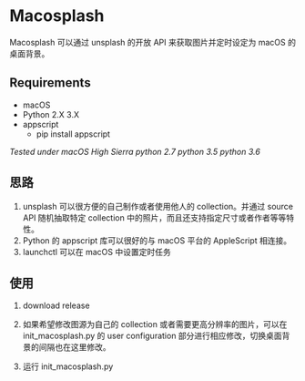 # Macosplash

Macosplash 可以通过 unsplash 的开放 API 来获取图片并定时设定为 macOS 的桌面背景。

## Requirements

- macOS
- Python 2.X 3.X
- appscript
    - pip install appscript

*Tested under macOS High Sierra python 2.7 python 3.5 python 3.6*

## 思路

1. unsplash 可以很方便的自己制作或者使用他人的 collection。并通过 source API 随机抽取特定 collection 中的照片，而且还支持指定尺寸或者作者等等特性。
2. Python 的 appscript 库可以很好的与 macOS 平台的 AppleScript 相连接。
3. launchctl 可以在 macOS 中设置定时任务


## 使用

1. download release

2. 如果希望修改图源为自己的 collection 或者需要更高分辨率的图片，可以在 init_macosplash.py 的 user configuration 部分进行相应修改，切换桌面背景的间隔也在这里修改。

3. 运行 init_macosplash.py 

   ​


